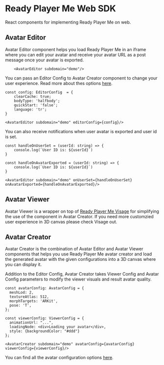# Ready Player Me Web SDK

 React components for implementing Ready Player Me on web.

## Avatar Editor

Avatar Editor component helps you load Ready Player Me in an iframe where you can edit your avatar and receive your avatar URL as a post message once your avatar is exported.

```tsx
    <AvatarEditor subdomain="demo"/>
```

You can pass an Editor Config to Avatar Creator component to change your user experience. Read more about thes options [here](https://docs.readyplayer.me/ready-player-me/integration-guides/web-and-native-integration/avatar-creator-integration#configuration-1).

```tsx
const config: EditorConfig  = {
    clearCache: true;
    bodyType: 'halfbody';
    quickStart: 'false';
    language: 'tr';
}

<AvatarEditor subdomain="demo" editorConfig={config}/>
```

You can also receive notifications when user avatar is exported and user id is set.

```tsx
const handleOnUserSet = (userId: string) => {
    console.log(`User ID is: ${userId}`)
}

const handleOnAvatarExported = (userId: string) => {
    console.log(`User ID is: ${userId}`)
}

<AvatarEditor subdomain="demo" onUserSet={handleOnUserSet} onAvatarExported={handleOnAvatarExported}/>
```

## Avatar Viewer

Avatar Viewer is a wrapper on top of [Ready Player Me Visage](https://www.npmjs.com/package/@readyplayerme/visage) for simplifying the use of the component in Avatar Creator. If you need more customzied user experience in 3D canvas please check Visage out.

## Avatar Creator

Avatar Creator is the combination of Avatar Editor and Avatar Viewer components that helps you use Ready Player Me avatar creator and load the generated avatar with the given configurations into a 3D canvas where you can display it.

Addition to the Editor Config, Avatar Creator takes Viewer Config and Avatar Config parameters to modify the viewer visuals and result avatar quality.

```tsx
const avatarConfig: AvatarConfig = {
  meshLod: 2,
  textureAtlas: 512,
  morphTargets: 'ARKit',
  pose: 'T',
};

const viewerConfig: ViewerConfig = {
  animationUrl: "...",
  loadingNode: <div>Loading your avatar</div>,
  style: {backgroundColor: "#ddd"}
};

<AvatarCreator subdomain="demo" avatarConfig={avatarConfig} viewerConfig={viewerConfig}/>
```

You can find all the avatar configuration options [here](https://docs.readyplayer.me/ready-player-me/api-reference/avatar-rest-api/get-3d-avatars).

